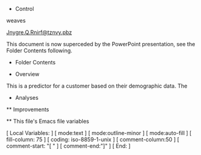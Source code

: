* Control

weaves

Jnygre.Q.Rnirf@tznvy.pbz

This document is now superceded by the PowerPoint presentation, see the
Folder Contents following.

* Folder Contents

* Overview

This is a predictor for a customer based on their demographic data. The 

* Analyses

** Improvements


** This file's Emacs file variables

[  Local Variables: ]
[  mode:text ]
[  mode:outline-minor ]
[  mode:auto-fill ]
[  fill-column: 75 ]
[  coding: iso-8859-1-unix ]
[  comment-column:50 ]
[  comment-start: "[  "  ]
[  comment-end:"]" ]
[  End: ]
